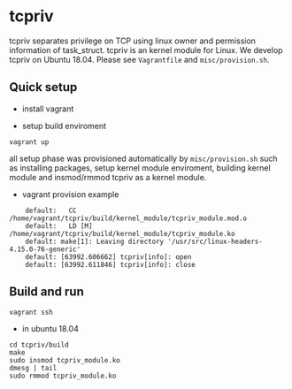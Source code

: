 # tcpriv
tcpriv separates privilege on TCP using linux owner and permission information of task_struct. tcpriv is an kernel module for Linux. We develop tcpriv on Ubuntu 18.04. Please see `Vagrantfile` and `misc/provision.sh`.

## Quick setup

- install vagrant

- setup build enviroment

```
vagrant up
```

all setup phase was provisioned automatically by `misc/provision.sh` such as installing packages, setup kernel module enviroment, building kernel module and insmod/rmmod tcpriv as a kernel module.

- vagrant provision example

```
    default:   CC      /home/vagrant/tcpriv/build/kernel_module/tcpriv_module.mod.o
    default:   LD [M]  /home/vagrant/tcpriv/build/kernel_module/tcpriv_module.ko
    default: make[1]: Leaving directory '/usr/src/linux-headers-4.15.0-76-generic'
    default: [63992.606662] tcpriv[info]: open
    default: [63992.611846] tcpriv[info]: close
```


## Build and run

```
vagrant ssh
```

- in ubuntu 18.04

```
cd tcpriv/build
make
sudo insmod tcpriv_module.ko
dmesg | tail
sudo rmmod tcpriv_module.ko
```
